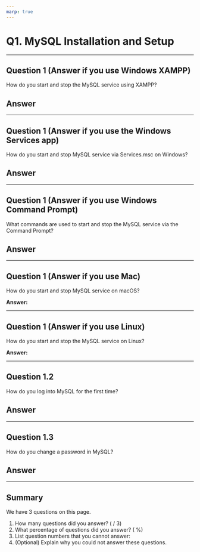 ```yaml
---
marp: true
---
```


# Q1. MySQL Installation and Setup

---

## Question 1 (Answer if you use Windows XAMPP)

How do you start and stop the MySQL service using XAMPP?

## Answer

---

## Question 1 (Answer if you use the Windows Services app)

How do you start and stop MySQL service via Services.msc on Windows?

## Answer

---

## Question 1 (Answer if you use Windows Command Prompt)

What commands are used to start and stop the MySQL service via the Command Prompt?

## Answer

---

## Question 1 (Answer if you use Mac)

How do you start and stop MySQL service on macOS?

**Answer:**

---

## Question 1 (Answer if you use Linux)

How do you start and stop the MySQL service on Linux?

**Answer:**

---

## Question 1.2

How do you log into MySQL for the first time?

## Answer

---

## Question 1.3

How do you change a password in MySQL?

## Answer

---

## Summary

We have 3 questions on this page.

1. How many questions did you answer? ( / 3)
2. What percentage of questions did you answer? (  %)
3. List question numbers that you cannot answer:
4. (Optional) Explain why you could not answer these questions.
